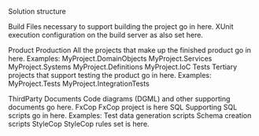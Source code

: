 

Solution structure

Build
	Files necessary to support building the project go in here.
	XUnit execution configuration on the build server as also set here.

Product
	Production
		All the projects that make up the finished product go in here.
		Examples:
			MyProject.DomainObjects
			MyProject.Services
			MyProject.Systems
			MyProject.Definitions
			MyProject.IoC
	Tests
		Tertiary projects that support testing the product go in here.
		Examples:
			MyProject.Tests
			MyProject.IntegrationTests

ThirdParty
	Documents
		Code diagrams (DGML) and other supporting documents go here.
	FxCop
		FxCop project is here
	SQL
		Supporting SQL scripts go in here.
		Examples:
			Test data generation scripts
			Schema creation scripts
	StyleCop
		StyleCop rules set is here.